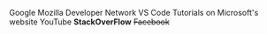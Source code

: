 Google
Mozilla Developer Network
VS Code Tutorials on Microsoft's website
YouTube
**StackOverFlow**
~~Facebook~~